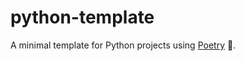 # python-template

A minimal template for Python projects using [Poetry](https://python-poetry.org) :snake:.
